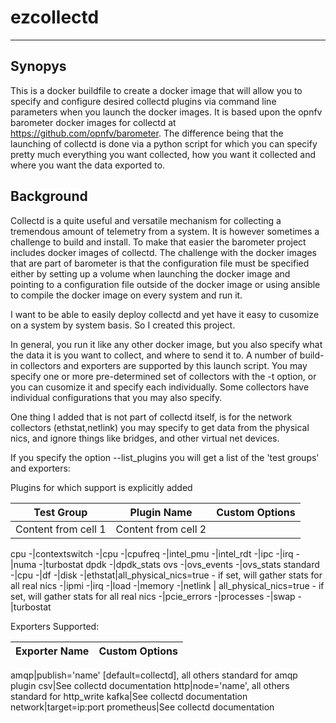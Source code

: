 # ezcollectd
---------------
## Synopys
This is a docker buildfile to create a docker image that will allow you to specify and configure desired collectd plugins via command line parameters when you launch the docker images.
It is based upon the opnfv barometer docker images for collectd at https://github.com/opnfv/barometer.  The difference being that the launching of collectd is done via a python script for which you can specify pretty much everything you want collected, how you want it collected and where you want the data exported to.

## Background
Collectd is a quite useful and versatile mechanism for collecting a tremendous amount of telemetry from a system.  It is however sometimes a challenge to build and install.  To make that easier the barometer project includes docker images of collectd.
The challenge with the docker images that are part of barometer is that the configuration file must be specified either by setting up a volume when launching the docker image and pointing to a configuration file outside of the docker image or using ansible to compile the docker image on every system and run it.

I want to be able to easily deploy collectd and yet have it easy to cusomize on a system by system basis.  So I created this project.  

In general, you run it like any other docker image, but you also specify what the data it is you want to collect, and where to send it to.  A number of build-in collectors and exporters are supported by this launch script.  You may specify one or more pre-determined set of collectors with the -t option, or you can cusomize it and specify each individually.
Some collectors have individual configurations that you may also specify.

One thing I added that is not part of collectd itself, is for the network collectors (ethstat,netlink) you may specify to get data from the physical nics, and ignore things like bridges, and other virtual net devices.

If you specify the option --list_plugins you will get a list of the 'test groups' and exporters:


Plugins for which support is explicitly added

Test Group | Plugin Name | Custom Options
---------- | ----------- | --------------
Content from cell 1 | Content from cell 2
cpu
 -|contextswitch
-|cpu
-|cpufreq
-|intel_pmu
-|intel_rdt 
-|ipc
-|irq
-|numa
-|turbostat
dpdk
-|dpdk_stats
ovs
-|ovs_events
-|ovs_stats
standard
-|cpu
-|df
-|disk
-|ethstat|all_physical_nics=true - if set, will gather stats for all real nics
-|ipmi
-|irq
-|load
-|memory
-|netlink | all_physical_nics=true - if set, will gather stats for all real nics
-|pcie_errors
-|processes
-|swap
-|turbostat

Exporters Supported:

Exporter Name | Custom Options
------------- | --------------

 amqp|publish='name' [default=collectd], all others standard for amqp plugin
 csv|See collectd documentation
 http|node='name', all others standard for http_write
 kafka|See collectd documentation
 network|target=ip:port
 prometheus|See collectd documentation

